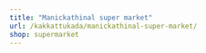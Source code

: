 ```yaml
---
title: "Manickathinal super market"
url: /kakkattukada/manickathinal-super-market/
shop: supermarket
---
```

